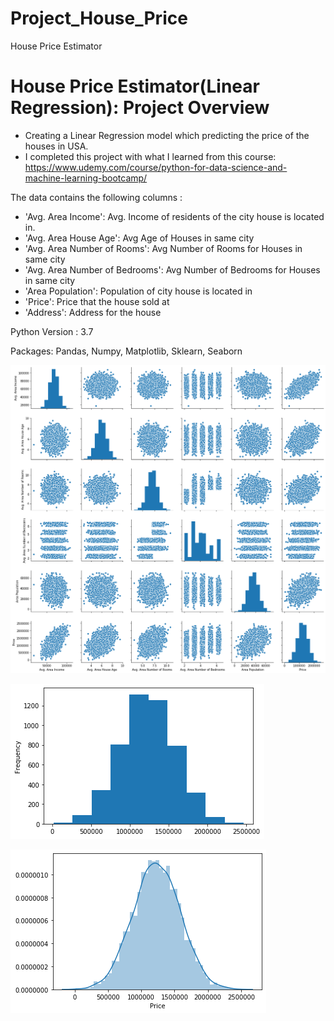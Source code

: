# Project_House_Price
House Price Estimator

# House Price Estimator(Linear Regression): Project Overview
- Creating a Linear Regression model which predicting the price of the houses in USA.
- I completed this project with what I learned from this course:
https://www.udemy.com/course/python-for-data-science-and-machine-learning-bootcamp/

The data contains the following columns : 

* 'Avg. Area Income': Avg. Income of residents of the city house is located in.
* 'Avg. Area House Age': Avg Age of Houses in same city
* 'Avg. Area Number of Rooms': Avg Number of Rooms for Houses in same city
* 'Avg. Area Number of Bedrooms': Avg Number of Bedrooms for Houses in same city
* 'Area Population': Population of city house is located in
* 'Price': Price that the house sold at
* 'Address': Address for the house

Python Version : 3.7

Packages: Pandas, Numpy, Matplotlib, Sklearn, Seaborn

![](/images/fig3.png)
 
![](/images/fig1.png)
  
![](/images/fig2.png)
  
